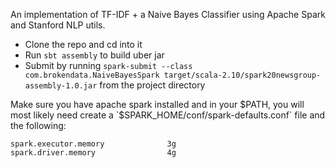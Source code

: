 An implementation of TF-IDF + a Naive Bayes Classifier using Apache Spark and Stanford NLP utils. 


- Clone the repo and cd into it
- Run `sbt assembly` to build uber jar 
- Submit by running  `spark-submit --class com.brokendata.NaiveBayesSpark target/scala-2.10/spark20newsgroup-assembly-1.0.jar`
from the project directory

Make sure you have apache spark installed and in your $PATH, you will most likely need create a 
`$SPARK_HOME/conf/spark-defaults.conf` file and the following: 

`spark.executor.memory              3g`  
`spark.driver.memory                4g`
